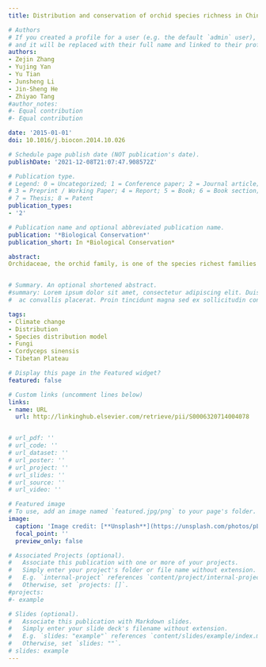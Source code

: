 ```yaml
---
title: Distribution and conservation of orchid species richness in China

# Authors
# If you created a profile for a user (e.g. the default `admin` user), write the username (folder name) here 
# and it will be replaced with their full name and linked to their profile.
authors:
- Zejin Zhang
- Yujing Yan
- Yu Tian
- Junsheng Li
- Jin-Sheng He
- Zhiyao Tang
#author_notes:
#- Equal contribution
#- Equal contribution

date: '2015-01-01'
doi: 10.1016/j.biocon.2014.10.026

# Schedule page publish date (NOT publication's date).
publishDate: '2021-12-08T21:07:47.908572Z'

# Publication type.
# Legend: 0 = Uncategorized; 1 = Conference paper; 2 = Journal article;
# 3 = Preprint / Working Paper; 4 = Report; 5 = Book; 6 = Book section;
# 7 = Thesis; 8 = Patent
publication_types:
- '2'

# Publication name and optional abbreviated publication name.
publication: '*Biological Conservation*'
publication_short: In *Biological Conservation*

abstract: 
Orchidaceae, the orchid family, is one of the species richest families and the most endangered plant groups. Most orchids are narrowly distributed in specific habitats because of their mycorrhizal specificity, pollinator specialization and limited seed germination rate; compared to plants from other families, orchids are extremely susceptible to habitat disturbance. However, little is known about how orchids are distributed and how they are protected at large scales. In this study, we developed a distribution database for all the 1449 orchid species in China. Using this database, we explored patterns of orchid richness in relation to climate, net primary productivity and habitat heterogeneity in China. We then evaluated the in situ conservation status of the orchids in China by overlapping the species distribution and the terrestrial national and provincial nature reserves (NNRs and PNRs) in C\hina. We found that 90% of orchid species in China were distributed in 258,800 km2 (2.7% of China’s landmass). Net primary productivity, elevation range, and temperature seasonality together explained 34.4% of variance in orchid richness. On average, NNRs covered 12.1%, NNRs and PNRs together covered 29.1%, of orchid distribution areas. However, there were still 154 (including 83 endemic to China) narrowly distributed orchid species not covered by NNRs; and 48 (including 28 endemic to China) were not covered by either NNRs or PNRs.We proposed that nature reserves specifically designed for orchids need to be established in Southwest China and Hainan Island.


# Summary. An optional shortened abstract.
#summary: Lorem ipsum dolor sit amet, consectetur adipiscing elit. Duis posuere tellus
#  ac convallis placerat. Proin tincidunt magna sed ex sollicitudin condimentum.

tags:
- Climate change
- Distribution
- Species distribution model
- Fungi
- Cordyceps sinensis
- Tibetan Plateau

# Display this page in the Featured widget?
featured: false

# Custom links (uncomment lines below)
links:
- name: URL
  url: http://linkinghub.elsevier.com/retrieve/pii/S0006320714004078


# url_pdf: ''
# url_code: ''
# url_dataset: ''
# url_poster: ''
# url_project: ''
# url_slides: ''
# url_source: ''
# url_video: ''

# Featured image
# To use, add an image named `featured.jpg/png` to your page's folder. 
image:
  caption: 'Image credit: [**Unsplash**](https://unsplash.com/photos/pLCdAaMFLTE)'
  focal_point: ''
  preview_only: false

# Associated Projects (optional).
#   Associate this publication with one or more of your projects.
#   Simply enter your project's folder or file name without extension.
#   E.g. `internal-project` references `content/project/internal-project/index.md`.
#   Otherwise, set `projects: []`.
#projects:
#- example

# Slides (optional).
#   Associate this publication with Markdown slides.
#   Simply enter your slide deck's filename without extension.
#   E.g. `slides: "example"` references `content/slides/example/index.md`.
#   Otherwise, set `slides: ""`.
# slides: example
---
```


